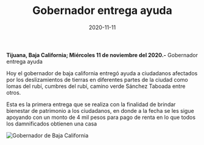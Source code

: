 ﻿---
layout: blog
title:  "Gobernador entrega ayuda"
date:   2020-11-11  
categories: tijuana
permalink: /:categories/:title:output_ext
image: /img/cnr/gobernador.jpg
alt: "Rosarito Centro"
autor: "CNR Noticias - Canal 73"
---


**Tijuana, Baja California;  Miércoles 11 de noviembre del 2020.-** Gobernador entrega ayuda


Hoy el gobernador de baja california entregó ayuda a ciudadanos afectados por los deslizamientos de tierras en diferentes partes de la ciudad como lomas del rubí, cumbres del rubí, camino verde Sánchez Taboada entre otros. 


Esta es la primera entrega que se realiza con la finalidad de brindar bienestar de patrimonio a los ciudadanos, en donde a la fecha se les sigue apoyando con un monto de 4 mil pesos para pago de renta en lo que todos los damnificados obtienen una casa

<div id="carouselExampleSlidesOnly" class="carousel slide" data-ride="carousel">
  <div class="carousel-inner">
    <div class="carousel-item active">
       <img class="d-block w-100" src="/img/cnr/gobernador.jpg" loading="lazy"  alt="Gobernador de Baja California">
    </div>
  </div>
</div>